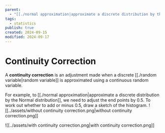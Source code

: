 ```yaml
---
parent:
  - "[[./normal approximation|approximate a discrete distribution by the Normal distribution]]"
tags:
  - statistics
publish: true
created: 2024-09-15
modified: 2024-09-17
---
```

# Continuity Correction

A **continuity correction** is an adjustment made when a discrete [[./random variable|random variable]] is approximated using a continuous random variable.

For example, to [[./normal approximation|approximate a discrete distribution by the Normal distribution]], we need to adjust the end points by 0.5. To work out whether to add or minus 0.5, draw a sketch of the histogram.
![[../assets/without continuity correction.png|without continuity correction.png]]

![[../assets/with continuity correction.png|with continuity correction.png]]
